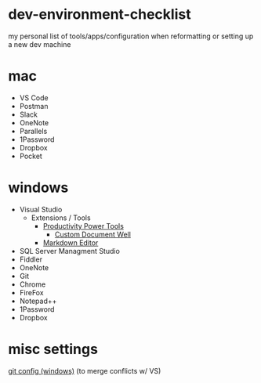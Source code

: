 # dev-environment-checklist
my personal list of tools/apps/configuration when reformatting or setting up a new dev machine


# mac

* VS Code
* Postman
* Slack
* OneNote
* Parallels
* 1Password
* Dropbox
* Pocket

# windows

* Visual Studio
  * Extensions / Tools
    * [Productivity Power Tools](https://marketplace.visualstudio.com/items?itemName=VisualStudioProductTeam.ProductivityPowerPack2017)
      * [ Custom Document Well](https://marketplace.visualstudio.com/items?itemName=VisualStudioProductTeam.CustomDocumentWell)
    * [Markdown Editor](https://marketplace.visualstudio.com/items?itemName=MadsKristensen.MarkdownEditor)
* SQL Server Managment Studio
* Fiddler
* OneNote
* Git
* Chrome
* FireFox
* Notepad++
* 1Password
* Dropbox

# misc settings

[git config (windows)](https://github.com/lhanneman/dev-environment-checklist/blob/master/git.config) (to merge conflicts w/ VS)